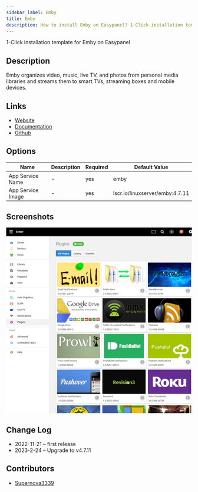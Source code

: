```yaml
---
sidebar_label: Emby
title: Emby
description: How to install Emby on Easypanel? 1-Click installation template for Emby on Easypanel
---
```


<!-- generated -->

1-Click installation template for Emby on Easypanel

## Description

Emby organizes video, music, live TV, and photos from personal media libraries and streams them to smart TVs, streaming boxes and mobile devices.

## Links

- [Website](https://emby.media/)
- [Documentation](https://support.emby.media/support/home)
- [Github](https://github.com/MediaBrowser/Emby)

## Options

Name | Description | Required | Default Value
-|-|-|-
App Service Name | - | yes | emby
App Service Image | - | yes | lscr.io/linuxserver/emby:4.7.11

## Screenshots

![Emby Screenshot](./assets/screenshot.png)

## Change Log

- 2022-11-21 – first release
- 2023-2-24 – Upgrade to v4.7.11

## Contributors

- [Supernova3339](https://github.com/Supernova3339)
